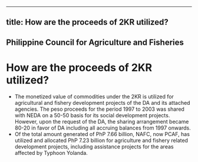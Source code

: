 --- 
 title: How are the proceeds of 2KR utilized?
 ---

## Philippine Council for Agriculture and Fisheries

# How are the proceeds of 2KR utilized?


 - The monetized value of commodities under the 2KR is utilized for agricultural and fishery development projects of the DA and its attached agencies. The peso proceeds for the period 1997 to 2003 was shared with NEDA on a 50-50 basis for its social development projects. However, upon the request of the DA, the sharing arrangement became 80-20 in favor of DA including all accruing balances from 1997 onwards.
 - Of the total amount generated of PhP 7.66 billion, NAFC, now PCAF, has utilized and allocated PhP 7.23 billion for agriculture and fishery related development projects, including assistance projects for the areas affected by Typhoon Yolanda.
